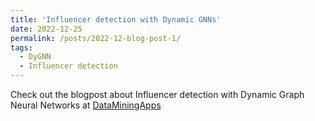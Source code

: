 ```yaml
---
title: 'Influencer detection with Dynamic GNNs'
date: 2022-12-25
permalink: /posts/2022-12-blog-post-1/
tags:
  - DyGNN
  - Influencer detection
---
```


Check out the blogpost about Influencer detection with Dynamic Graph Neural Networks at [DataMiningApps](https://www.dataminingapps.com/2022/12/influencer-detection-with-dynamic-gnns/) 
